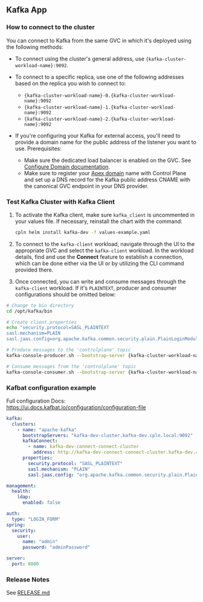 ## Kafka App

### How to connect to the cluster

You can connect to Kafka from the same GVC in which it's deployed using the following methods:

- To connect using the cluster's general address, use `{kafka-cluster-workload-name}:9092`.

- To connect to a specific replica, use one of the following addresses based on the replica you wish to connect to:
  - `{kafka-cluster-workload-name}-0.{kafka-cluster-workload-name}:9092`
  - `{kafka-cluster-workload-name}-1.{kafka-cluster-workload-name}:9092`
  - `{kafka-cluster-workload-name}-2.{kafka-cluster-workload-name}:9092`

- If you're configuring your Kafka for external access, you'll need to provide a domain name for the public address of the listener you want to use. Prerequisites:
  - Make sure the dedicated load balancer is enabled on the GVC. See [Configure Domain documentation](https://docs.controlplane.com/guides/configure-domain#dedicated-load-balancing).
  - Make sure to register your [Apex domain](https://docs.controlplane.com/reference/domain#apex-domain-considerations) name with Control Plane and set up a DNS record for the Kafka public address CNAME with the canonical GVC endpoint in your DNS provider.

### Test Kafka Cluster with Kafka Client

1. To activate the Kafka client, make sure `kafka_client` is uncommented in your values file. If necessary, reinstall the chart with the command:
   ```bash
   cpln helm install kafka-dev -f values-example.yaml
   ```

2. To connect to the `kafka-client` workload, navigate through the UI to the appropriate GVC and select the `kafka-client` workload. In the workload details, find and use the **Connect** feature to establish a connection, which can be done either via the UI or by utilizing the CLI command provided there.

3. Once connected, you can write and consume messages through the `kafka-client` workload. If it's `PLAINTEXT`, producer and consumer configurations should be omitted below:

```BASH
# Change to bin directory
cd /opt/kafka/bin

# Create client.properties
echo "security.protocol=SASL_PLAINTEXT
sasl.mechanism=PLAIN
sasl.jaas.config=org.apache.kafka.common.security.plain.PlainLoginModule required username=\"admin\" password=\"your-admin-password\";" > ./client.properties

# Produce messages to the 'controlplane' topic
kafka-console-producer.sh --bootstrap-server {kafka-cluster-workload-name}:9092 --topic controlplane --producer.config ./client.properties

# Consume messages from the 'controlplane' topic
kafka-console-consumer.sh --bootstrap-server {kafka-cluster-workload-name}:9092 --topic controlplane --from-beginning --consumer.config ./client.properties
```

### Kafbat configuration example

Full configuration Docs: https://ui.docs.kafbat.io/configuration/configuration-file

```YAML
kafka:
  clusters:
    - name: "apache-kafka"
      bootstrapServers: "kafka-dev-cluster.kafka-dev.cpln.local:9092"
      kafkaConnect:
        - name: kafka-dev-connect-connect-cluster
          address: http://kafka-dev-connect-connect-cluster.kafka-dev.cpln.local:8083
      properties:
        security.protocol: "SASL_PLAINTEXT"
        sasl.mechanism: "PLAIN"
        sasl.jaas.config: "org.apache.kafka.common.security.plain.PlainLoginModule required username=\"admin\" password=\"your-admin-password\";"

management:
  health:
    ldap:
      enabled: false

auth:
  type: "LOGIN_FORM"
spring:
  security:
    user:
      name: "admin"
      password: "adminPassword"

server:
  port: 8080
```

### Release Notes
See [RELEASE.md](RELEASES.md)
